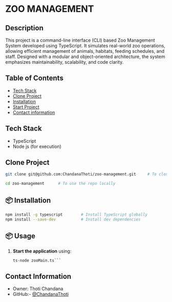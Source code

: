 # ZOO MANAGEMENT

## Description

This project is a command-line interface (CLI) based Zoo Management System developed using TypeScript. It simulates real-world zoo operations, allowing efficient management of animals, habitats, feeding schedules, and staff. Designed with a modular and object-oriented architecture, the system emphasizes maintainability, scalability, and code clarity.

##  Table of Contents

- [Tech Stack](#-tech-stack)
- [Clone Project](#-clone-project)
- [Installation](#-installation)
- [Start Project](#-start-project)
- [Contact information](#-contact-information)


## Tech Stack

- TypeScript
- Node js (for execution)

## Clone Project

``` bash
git clone git@github.com:ChandanaThoti/zoo-management.git     # To clone the repo from github

cd zoo-management      # To use the repo locally
```

## 📦 Installation

```bash
npm install -g typescript        # Install TypeScript globally
npm install --save-dev           # Install dev dependencies 
```

## 📦 Usage

1. **Start the application** using:
   ```bash
   ts-node zooMain.ts``` 

##  Contact Information

- Owner: Thoti Chandana 
- GitHub:- [@ChandanaThoti](https://github.com/ChandanaThoti)

